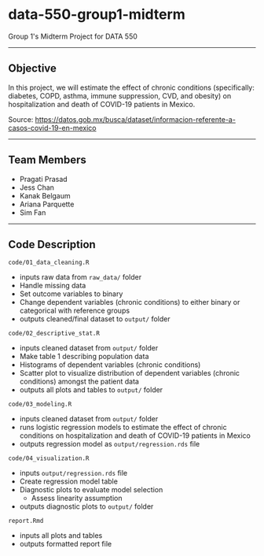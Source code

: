 # data-550-group1-midterm

Group 1's Midterm Project for DATA 550 

------------------------------------------------------------------------

## Objective

In this project, we will estimate the effect of chronic conditions (specifically: diabetes, COPD, asthma, immune suppression, CVD, and obesity) on hospitalization and death of COVID-19 patients in Mexico. 

Source: https://datos.gob.mx/busca/dataset/informacion-referente-a-casos-covid-19-en-mexico

------------------------------------------------------------------------

## Team Members

 - Pragati Prasad
 - Jess Chan
 - Kanak Belgaum
 - Ariana Parquette
 - Sim Fan

------------------------------------------------------------------------

## Code Description

`code/01_data_cleaning.R`

  - inputs raw data from `raw_data/` folder
  - Handle missing data
  - Set outcome variables to binary
  - Change dependent variables (chronic conditions) to either binary or categorical with reference groups 
  - outputs cleaned/final dataset to `output/` folder

`code/02_descriptive_stat.R`

  - inputs cleaned dataset from `output/` folder
  - Make table 1 describing population data
  - Histograms of dependent variables (chronic conditions)
  - Scatter plot to visualize distribution of dependent variables (chronic conditions) amongst the patient data
  - outputs all plots and tables to `output/` folder

`code/03_modeling.R`

  - inputs cleaned dataset from `output/` folder
  - runs logistic regression models to estimate the effect of chronic conditions on hospitalization and death of COVID-19 patients in Mexico
  - outputs regression model as `output/regression.rds` file

`code/04_visualization.R`

  - inputs `output/regression.rds` file
  - Create regression model table
  - Diagnostic plots to evaluate model selection
    - Assess linearity assumption
  - outputs diagnostic plots to `output/` folder

`report.Rmd`

  - inputs all plots and tables
  - outputs formatted report file

  



